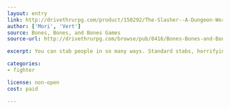 ```yaml
---
layout: entry
link: http://drivethrurpg.com/product/150292/The-Slasher--A-Dungeon-World-Playbook
author: ['Mori', 'Vert']
source: Bones, Bones, and Bones Games
source-url: http://drivethrurpg.com/browse/pub/8416/Bones-Bones-and-Bones-Games

excerpt: You can stab people in so many ways. Standard stabs, horrifying stabs, dismembering stabs. Stabs that incorporate props to enhance their effects. Dream stabs. All of the good ones.

categories:
- fighter

license: non-open
cost: paid

---
```

